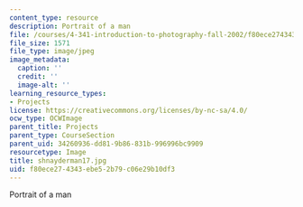 ```yaml
---
content_type: resource
description: Portrait of a man
file: /courses/4-341-introduction-to-photography-fall-2002/f80ece274343ebe52b79c06e29b10df3_shnayderman17.jpg
file_size: 1571
file_type: image/jpeg
image_metadata:
  caption: ''
  credit: ''
  image-alt: ''
learning_resource_types:
- Projects
license: https://creativecommons.org/licenses/by-nc-sa/4.0/
ocw_type: OCWImage
parent_title: Projects
parent_type: CourseSection
parent_uid: 34260936-dd81-9b86-831b-996996bc9909
resourcetype: Image
title: shnayderman17.jpg
uid: f80ece27-4343-ebe5-2b79-c06e29b10df3
---
```

Portrait of a man